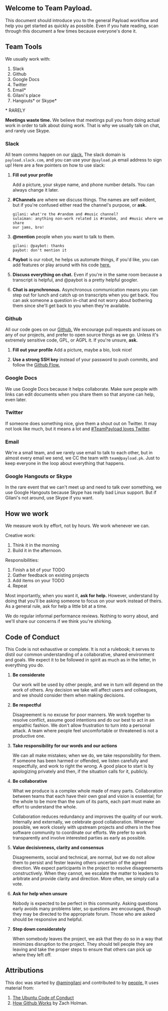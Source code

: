 ## Welcome to Team Payload.
This document should introduce you to the general Payload workflow and help you
get started as quickly as possible. Even if you hate reading, scan through this
document a few times because everyone's done it.

## Team Tools
We usually work with:

1. Slack
2. Github
3. Google Docs
4. Twitter
5. Email*
6. Gilani's place
7. Hangouts* or Skype*

\* RARELY

**Meetings waste time.** We believe that meetings pull you from doing actual
work in order to talk about doing work. That is why we usually talk on chat,
and rarely use Skype.

### Slack

All team comms happen on our [slack.](https://payload.slack.com) The
slack domain is `payload.slack.com`, and you can use your `@payload.pk` email
address to sign up! Here are a few pointers on how to use slack:

1. **Fill out your profile**

    Add a picture, your skype name, and phone number details. You can always
    change it later.

2. **#Channels** are where we discuss things. The names are self evident, but if
    you're confused either read the channel's purpose, or **ask.**
    ```
    gilani: what're the #random and #music channel?
    sulaiman: anything non-work related is #random, and #music where we share
    our jams, bro!
    ```

3. **@mention** people when you want to talk to them.
    ```
    gilani: @paybot: thanks
    paybot: don't mention it
    ```

4. **Paybot** is our robot, he helps us automate things, if you'd like, you can
    add features or play around with his code
    [here.](https://github.com/payloadpk/paybot)

5. **Discuss everything on chat.** Even if you're in the same room because a
    transcript is helpful, and @paybot is a pretty helpful googler.


6. **Chat is asynchronous.** Asynchronous communication means you can step out
    for lunch and catch up on transcripts when you get back. You can ask someone
    a question in-chat and not worry about bothering them since she'll get back
    to you when they're available.

### Github

All our code goes on our [Github.](https://github.com/payloadpk) We encourage
pull requests and issues on any of our projects, and prefer to open source
things as we go. Unless it's extremely sensitive code, GPL, or AGPL it. If you're
unsure, **ask.**

1. **Fill out your profile**
    Add a picture, maybe a bio, look nice!

2. **Use a strong SSH key** instead of your password to push commits, and follow
    the [Github Flow.](https://guides.github.com/introduction/flow/)

### Google Docs

We use Google Docs because it helps collaborate. Make sure people with links can
edit documents when you share them so that anyone can help, even later.

### Twitter

If someone does something nice, give them a shout out on Twitter. It may not
look like much, but it means a lot and
[#TeamPayload loves Twitter](https://twitter.com/search?q=%23TeamPayload).

### Email

We're a small team, and we rarely use email to talk to each other, but in almost
every email we send, we CC the team with `team@payload.pk`. Just to keep
everyone in the loop about everything that happens.

### Google Hangouts or Skype

In the rare event that we can't meet up and need to talk over something, we use
Google Hangouts because Skype has really bad Linux support. But if Gilani's
not around, use Skype if you want.

## How we work

We measure work by effort, not by hours. We work whenever we can.

Creative work:

1. Think it in the morning
2. Build it in the afternoon.

Responsibilities:

1. Finish a bit of your TODO
2. Gather feedback on existing projects
3. Add items on your TODO
5. Repeat

Most importantly, when you want it, **ask for help.** However, understand by
doing that you'll be asking someone to focus on your work instead of theirs.
As a general rule, ask for help a little bit at a time.

We do regular informal performance reviews. Nothing to worry about, and we'll
share our concerns if we think you're shirking.

## Code of Conduct

This Code is not exhaustive or complete. It is not a rulebook; it serves to
distil our common understanding of a collaborative, shared environment and
goals. We expect it to be followed in spirit as much as in the letter, in
everything you do.

1. **Be considerate**

   Our work will be used by other people, and we in turn will depend on the work
   of others. Any decision we take will affect users and colleagues, and we
   should consider them when making decisions.

2. **Be respectful**

   Disagreement is no excuse for poor manners. We work together to resolve
   conflict, assume good intentions and do our best to act in an empathic
   fashion. We don't allow frustration to turn into a personal attack. A team
   where people feel uncomfortable or threatened is not a productive one.

3. **Take responsibility for our words and our actions**

   We can all make mistakes; when we do, we take responsibility for them. If
   someone has been harmed or offended, we listen carefully and respectfully,
   and work to right the wrong. A good place to start is by apologizing
   privately and then, if the situation calls for it, publicly.

4. **Be collaborative**

   What we produce is a complex whole made of many parts. Collaboration between
   teams that each have their own goal and vision is essential; for the whole to
   be more than the sum of its parts, each part must make an effort to
   understand the whole.

   Collaboration reduces redundancy and improves the quality of our work.
   Internally and externally, we celebrate good collaboration. Wherever
   possible, we work closely with upstream projects and others in the free
   software community to coordinate our efforts. We prefer to work transparently
   and involve interested parties as early as possible.

5. **Value decisiveness, clarity and consensus**

   Disagreements, social and technical, are normal, but we do not allow them to
   persist and fester leaving others uncertain of the agreed direction.
   We expect participants in the project to resolve disagreements
   constructively. When they cannot, we escalate the matter to leaders to
   arbitrate and provide clarity and direction. More often, we simply call a
   vote.

6. **Ask for help when unsure**

   Nobody is expected to be perfect in this community. Asking questions early
   avoids many problems later, so questions are encouraged, though they may be
   directed to the appropriate forum. Those who are asked should be responsive
   and helpful.

7. **Step down considerately**

   When somebody leaves the project, we ask that they do so in a way that
   minimizes disruption to the project. They should tell people they are leaving
   and take the proper steps to ensure that others can pick up where they left
   off.

## Attributions
This doc was started by [@amingilani](https://twitter.com/amingilani) and
contributed to by [people.](#) It uses material from:
1. [The Ubuntu Code of Conduct](http://www.ubuntu.com/about/about-ubuntu/conduct)
2. [How Github Works](http://zachholman.com/posts/how-github-works/) by Zach
   Holman.
